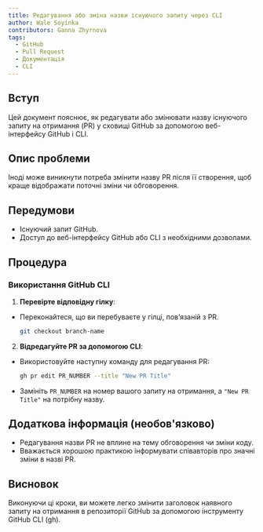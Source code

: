 ```yaml
---
title: Редагування або зміна назви існуючого запиту через CLI
author: Wale Soyinka
contributors: Ganna Zhyrnova
tags:
  - GitHub
  - Pull Request
  - Документація
  - CLI
---
```


## Вступ

Цей документ пояснює, як редагувати або змінювати назву існуючого запиту на отримання (PR) у сховищі GitHub за допомогою веб-інтерфейсу GitHub і CLI.

## Опис проблеми

Іноді може виникнути потреба змінити назву PR після її створення, щоб краще відображати поточні зміни чи обговорення.

## Передумови

- Існуючий запит GitHub.
- Доступ до веб-інтерфейсу GitHub або CLI з необхідними дозволами.

## Процедура

### Використання GitHub CLI

1. **Перевірте відповідну гілку**:
  - Переконайтеся, що ви перебуваєте у гілці, пов’язаній з PR.

    ```bash
    git checkout branch-name
    ```

2. **Відредагуйте PR за допомогою CLI**:
  - Використовуйте наступну команду для редагування PR:

    ```bash
    gh pr edit PR_NUMBER --title "New PR Title"
    ```

  - Замініть `PR_NUMBER` на номер вашого запиту на отримання, а `"New PR Title"` на потрібну назву.

## Додаткова інформація (необов'язково)

- Редагування назви PR не вплине на тему обговорення чи зміни коду.
- Вважається хорошою практикою інформувати співавторів про значні зміни в назві PR.

## Висновок

Виконуючи ці кроки, ви можете легко змінити заголовок наявного запиту на отримання в репозиторії GitHub за допомогою інструменту GitHub CLI (gh).
